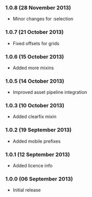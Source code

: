 ### 1.0.8 (28 November 2013)
  - Minor changes for :selection

### 1.0.7 (21 October 2013)
  - Fixed offsets for grids

### 1.0.6 (15 October 2013)
  - Added more mixins

### 1.0.5 (14 October 2013)
  - Improved asset pipeline integration

### 1.0.3 (10 October 2013)
  - Added clearfix mixin

### 1.0.2 (19 September 2013)
  - Added mobile prefixes

### 1.0.1 (12 September 2013)
  - Added licence info

### 1.0.0 (06 September 2013)
  - Initial release